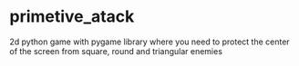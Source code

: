 # primetive_atack
2d python game with pygame library where you need to protect the center of the screen from square, round and triangular enemies
